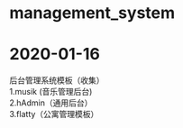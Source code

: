 # management_system<br>
# 2020-01-16<br>
后台管理系统模板（收集）<br>
1.musik (音乐管理后台)<br>
2.hAdmin（通用后台）<br> 
3.flatty（公寓管理模板）<br>
